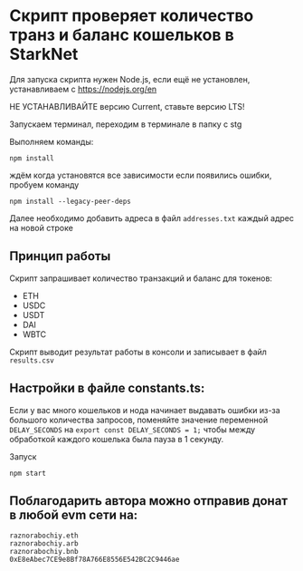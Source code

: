 # Скрипт проверяет количество транз и баланс кошельков в StarkNet

Для запуска скрипта нужен Node.js, если ещё не установлен, устанавливаем с
https://nodejs.org/en

НЕ УСТАНАВЛИВАЙТЕ версию Current, ставьте версию LTS!

Запускаем терминал, переходим в терминале в папку с stg

Выполняем команды:

```
npm install
```

ждём когда установятся все зависимости если появились ошибки, пробуем команду

```
npm install --legacy-peer-deps
```

Далее необходимо добавить адреса в файл `addresses.txt` каждый адрес на новой
строке

## Принцип работы

Скрипт запрашивает количество транзакций и баланс для токенов:

- ETH
- USDC
- USDT
- DAI
- WBTC

Скрипт выводит результат работы в консоли и записывает в файл `results.csv`

## Настройки в файле constants.ts:

Если у вас много кошельков и нода начинает выдавать ошибки из-за большого
количества запросов, поменяйте значение переменной `DELAY_SECONDS` на
`export const DELAY_SECONDS = 1;` чтобы между обработкой каждого кошелька была
пауза в 1 секунду.

Запуск

```
npm start
```

## Поблагодарить автора можно отправив донат в любой evm сети на:

```
raznorabochiy.eth
raznorabochiy.arb
raznorabochiy.bnb
0xE8eAbec7CE9e8Bf78A766E8556E542BC2C9446ae
```
